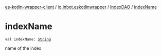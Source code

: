 [es-kotlin-wrapper-client](../../index.md) / [io.inbot.eskotlinwrapper](../index.md) / [IndexDAO](index.md) / [indexName](./index-name.md)

# indexName

`val indexName: `[`String`](https://kotlinlang.org/api/latest/jvm/stdlib/kotlin/-string/index.html)

name of the index

